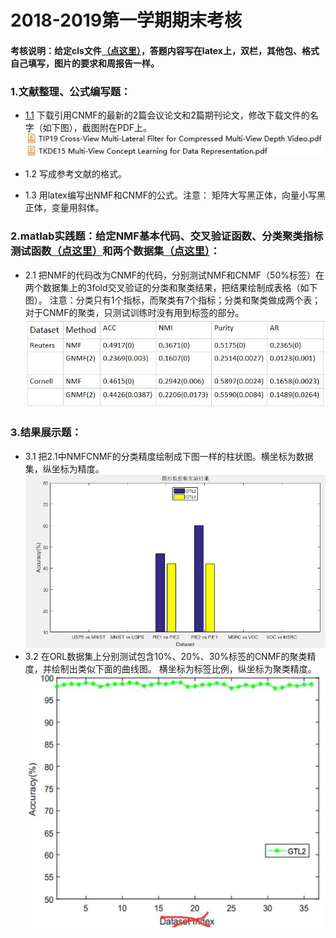 # 2018-2019第一学期期末考核

#### 考核说明：给定cls文件[（点这里）](https://github.com/xiaosage24k/exam/tree/master/tex)，答题内容写在latex上，双栏，其他包、格式自己填写，图片的要求和周报告一样。
### 1.文献整理、公式编写题：
 * [1.1](http://www.4243.net/)  下载引用CNMF的最新的2篇会议论文和2篇期刊论文，修改下载文件的名字（如下图），截图附在PDF上。
 ![image](https://github.com/xiaosage24k/exam/blob/master/images/%E4%B8%8B%E8%BD%BD%E6%96%87%E7%8C%AE%E5%91%BD%E5%90%8D%E6%A0%BC%E5%BC%8F.jpg)
 
 * 1.2 写成参考文献的格式。
 * 1.3 用latex编写出NMF和CNMF的公式。注意： 矩阵大写黑正体，向量小写黑正体，变量用斜体。 
### 2.matlab实践题：给定NMF基本代码、交叉验证函数、分类聚类指标测试函数[（点这里）](https://github.com/xiaosage24k/exam/tree/master/code)和两个数据集[（点这里）](https://github.com/xiaosage24k/exam/tree/master/dataset)：
* 2.1 把NMF的代码改为CNMF的代码，分别测试NMF和CNMF（50%标签）在两个数据集上的3fold交叉验证的分类和聚类结果，把结果绘制成表格（如下图）。 注意：分类只有1个指标，而聚类有7个指标；分类和聚类做成两个表；对于CNMF的聚类，只测试训练时没有用到标签的部分。
![image](https://github.com/xiaosage24k/exam/blob/master/images/%E8%A1%A8%E6%A0%BC1.jpg)
### 3.结果展示题：
* 3.1 把2.1中NMFCNMF的分类精度绘制成下图一样的柱状图。横坐标为数据集，纵坐标为精度。
![image](https://github.com/xiaosage24k/exam/blob/master/images/%E6%9F%B1%E7%8A%B6%E5%9B%BE.png)
* 3.2 在ORL数据集上分别测试包含10%、20%、30%标签的CNMF的聚类精度，并绘制出类似下面的曲线图。 横坐标为标签比例，纵坐标为聚类精度。     
        ![image](https://github.com/xiaosage24k/exam/blob/master/images/%E6%9B%B2%E7%BA%BF%E5%9B%BE.jpg)

